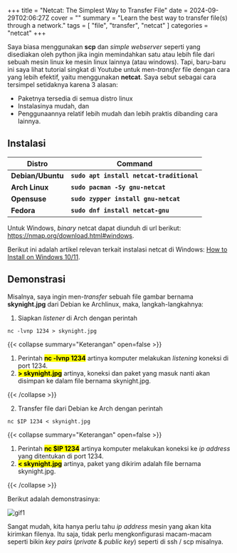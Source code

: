 +++
title = "Netcat: The Simplest Way to Transfer File"
date = 2024-09-29T02:06:27Z
cover = ""
summary = "Learn the best way to transfer file(s) through a network."
tags = [ "file", "transfer", "netcat" ]
categories = "netcat"
+++

Saya biasa menggunakan **scp** dan *simple webserver* seperti yang disediakan oleh python jika ingin memindahkan satu atau lebih file dari sebuah mesin linux ke mesin linux lainnya (atau windows). Tapi, baru-baru ini saya lihat tutorial singkat di Youtube untuk men-*transfer* file dengan cara yang lebih efektif, yaitu menggunakan **netcat**. Saya sebut sebagai cara tersimpel setidaknya karena 3 alasan:
- Paketnya tersedia di semua distro linux
- Instalasinya mudah, dan
- Penggunaannya relatif lebih mudah dan lebih praktis dibanding cara lainnya.

## Instalasi

|       Distro      |                  Command                      |
|       ---         |                   ---                         |
| **Debian/Ubuntu** | **`sudo apt install netcat-traditional`**     |
| **Arch Linux**    | **`sudo pacman -Sy gnu-netcat`**              |
| **Opensuse**      | **`sudo zypper install gnu-netcat`**          |
| **Fedora**        | **`sudo dnf install netcat-gnu`**             |

Untuk Windows, *binary* netcat dapat diunduh di url berikut:  
https://nmap.org/download.html#windows.

Berikut ini adalah artikel relevan terkait instalasi netcat di Windows: [How to Install on Windows 10/11](https://medium.com/@bonguides25/how-to-install-netcat-on-windows-10-11-f5be1a185611).

## Demonstrasi

Misalnya, saya ingin men-*transfer* sebuah file gambar bernama **skynight.jpg** dari Debian ke Archlinux, maka, langkah-langkahnya:
1. Siapkan *listener* di Arch dengan perintah

```shell
nc -lvnp 1234 > skynight.jpg
```

{{< collapse summary="Keterangan" open=false >}} 

1. Perintah <mark> **nc -lvnp 1234**</mark> artinya komputer melakukan *listening* koneksi di port 1234.
2. <mark> **> skynight.jpg**</mark> artinya, koneksi dan paket yang masuk nanti akan disimpan ke dalam file bernama skynight.jpg.

{{< /collapse >}}


2. Transfer file dari Debian ke Arch dengan perintah

```shell
nc $IP 1234 < skynight.jpg
```

{{< collapse summary="Keterangan" open=false >}} 

1. Perintah <mark> **nc $IP 1234**</mark> artinya komputer melakukan koneksi ke *ip address* yang ditentukan di port 1234.
2. <mark> **< skynight.jpg**</mark> artinya, paket yang dikirim adalah file bernama skynight.jpg.

{{< /collapse >}}

Berikut adalah demonstrasinya:

![gif1](/netcat/gif1.gif "transfer file through netcat")

Sangat mudah, kita hanya perlu tahu *ip address* mesin yang akan kita kirimkan filenya. Itu saja, tidak perlu mengkonfigurasi macam-macam seperti bikin *key pairs* (*private* & *public key*) seperti di ssh / scp misalnya.